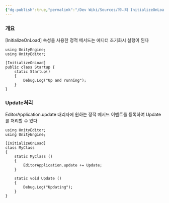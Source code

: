```yaml
---
{"dg-publish":true,"permalink":"/Dev Wiki/Sources/유니티 InitializeOnLoad 속성/","noteIcon":"","created":"2024-09-18T17:56:38.000+09:00","updated":"2025-07-19T22:58:36.983+09:00"}
---
```


### 개요
[InitializeOnLoad] 속성을 사용한 정적 메서드는 에디터 초기화시 실행이 된다
```
using UnityEngine;
using UnityEditor;

[InitializeOnLoad]
public class Startup {
    static Startup()
    {
        Debug.Log("Up and running");
    }
}
```
### Update처리
EditorApplication.update 대리자에 원하는 정적 메서드 이벤트를 등록하여 Update를 처리할 수 있다

```
using UnityEditor;
using UnityEngine;

[InitializeOnLoad]
class MyClass
{
    static MyClass ()
    {
        EditorApplication.update += Update;
    }

    static void Update ()
    {
        Debug.Log("Updating");
    }
}

```
